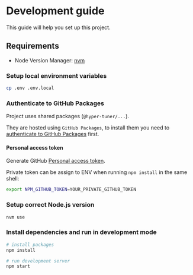 # Development guide

This guide will help you set up this project.

## Requirements

- Node Version Manager: [nvm](https://github.com/nvm-sh/nvm)

### Setup local environment variables

```bash
cp .env .env.local
```

### Authenticate to GitHub Packages

Project uses shared packages (`@hyper-tuner/...`).

They are hosted using `GitHub Packages`, to install them you need to [authenticate to GitHub Packages](https://docs.github.com/en/packages/working-with-a-github-packages-registry/working-with-the-npm-registry#authenticating-to-github-packages) first.

#### Personal access token

Generate GitHub [Personal access token](https://github.com/settings/tokens).

Private token can be assign to ENV when running `npm install` in the same shell:

```bash
export NPM_GITHUB_TOKEN=YOUR_PRIVATE_GITHUB_TOKEN
```

### Setup correct Node.js version

```bash
nvm use
```

### Install dependencies and run in development mode

```bash
# install packages
npm install

# run development server
npm start
```
